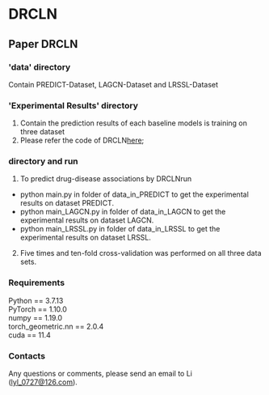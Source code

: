 # DRCLN
## Paper DRCLN
### 'data' directory
Contain PREDICT-Dataset, LAGCN-Dataset and LRSSL-Dataset

### 'Experimental Results' directory
1. Contain the prediction results of each baseline models is training on three dataset
2. Please refer the code of DRCLN[here](https://github.com/studyjob/DRCLN);

### directory and run
1. To predict drug-disease associations by DRCLNrun
  - python main.py in folder of data_in_PREDICT to get the experimental results on dataset PREDICT.
  - python main_LAGCN.py in folder of data_in_LAGCN to get the experimental results on dataset LAGCN.
  - python main_LRSSL.py in folder of data_in_LRSSL to get the experimental results on dataset LRSSL.
2. Five times and ten-fold cross-validation was performed on all three data sets.

### Requirements
Python == 3.7.13  
PyTorch == 1.10.0  
numpy == 1.19.0  
torch_geometric.nn == 2.0.4  
cuda == 11.4

### Contacts
Any questions or comments, please send an email to Li (lyl_0727@126.com).
